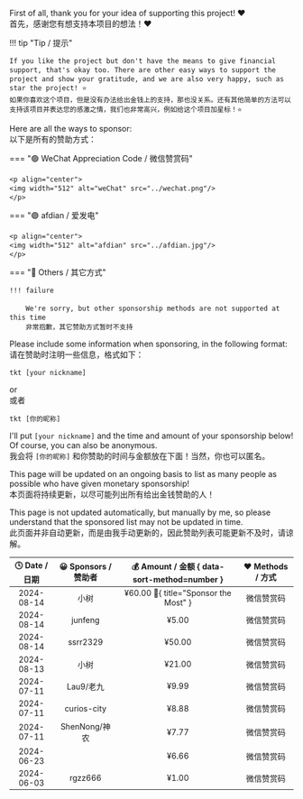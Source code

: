 First of all, thank you for your idea of supporting this project! ❤️  
首先，感谢您有想支持本项目的想法！❤️

!!! tip "Tip / 提示"

    If you like the project but don't have the means to give financial support, that's okay too. There are other easy ways to support the project and show your gratitude, and we are also very happy, such as star the project! ⭐  
    如果你喜欢这个项目，但是没有办法给出金钱上的支持，那也没关系。还有其他简单的方法可以支持该项目并表达您的感激之情，我们也非常高兴，例如给这个项目加星标！⭐

Here are all the ways to sponsor:  
以下是所有的赞助方式：

=== "🟢 WeChat Appreciation Code / 微信赞赏码"

    <p align="center">
    <img width="512" alt="weChat" src="../wechat.png"/>
    </p>

=== "🟣 afdian / 爱发电"

    <p align="center">
    <img width="512" alt="afdian" src="../afdian.jpg"/>
    </p>

=== "🔵 Others / 其它方式"

    !!! failure

        We're sorry, but other sponsorship methods are not supported at this time  
        非常抱歉，其它赞助方式暂时不支持

Please include some information when sponsoring, in the following format:  
请在赞助时注明一些信息，格式如下：

```linenums="0"
tkt [your nickname]
```

or  
或者

```linenums="0"
tkt [你的昵称]
```

I'll put `[your nickname]` and the time and amount of your sponsorship below! Of course, you can also be anonymous.  
我会将 `[你的昵称]` 和你赞助的时间与金额放在下面！当然，你也可以匿名。

This page will be updated on an ongoing basis to list as many people as possible who have given monetary sponsorship!  
本页面将持续更新，以尽可能列出所有给出金钱赞助的人！

This page is not updated automatically, but manually by me, so please understand that the sponsored list may not be updated in time.  
此页面并非自动更新，而是由我手动更新的，因此赞助列表可能更新不及时，请谅解。

| 🕓 Date / 日期 | 😀 Sponsors / 赞助者 | 💰 Amount / 金额 { data-sort-method=number } | ❤️ Methods / 方式 |
| :-----------: | :-----------------: | :-----------------------------------------: | :--------------: |
|  2024-08-14   |        小树         | ¥60.00 :crown:{ title="Sponsor the Most" }  |    微信赞赏码    |
|  2024-08-14   |       junfeng       |                    ¥5.00                    |    微信赞赏码    |
|  2024-08-14   |      ssrr2329       |                   ¥50.00                    |    微信赞赏码    |
|  2024-08-13   |        小树         |                   ¥21.00                    |    微信赞赏码    |
|  2024-07-11   |      Lau9/老九      |                    ¥9.99                    |    微信赞赏码    |
|  2024-07-11   |     curios-city     |                    ¥8.88                    |    微信赞赏码    |
|  2024-07-11   |    ShenNong/神农    |                    ¥7.77                    |    微信赞赏码    |
|  2024-06-23   |                     |                    ¥6.66                    |    微信赞赏码    |
|  2024-06-03   |       rgzz666       |                    ¥1.00                    |    微信赞赏码    |
